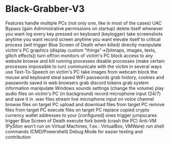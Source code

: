 # Black-Grabber-V3
Features
handle multiple PCs (not only one, like in most of the cases)
UAC Bypass (gain Administrative permissions on startup)
delete itself whenever you want
log every key pressed on keyboard (keylogger)
take screenshots anytime you want
record screen anytime you want
elevate itself to critical process (will trigger Blue Screen of Death when killed)
directly manipulate victim's PC graphics (display custom "things"->[bitmaps, images, texts, glitch effects])
turn off/on monitors of victim's PC
block access to any website
browse and kill running processes
disable processes (make certain processes impossible to run)
communicate with the victim in several ways
use Text-To-Speech on victim's PC
take images from webcam
block the mouse and keyboard
steal saved WiFi passwords
grab history, cookies and passwords saved in web browsers
grab discord tokens
grab system information
manipulate Windows sounds settings (change the volume)
play audio files on victim's PC (in background)
record microphone input (24/7) and save it in .wav files
stream live microphone input on voice channel
browse files on target PC
upload and download files from target PC
remove files from target PC
execute files on target PC
replace copied crypto currency wallet addresses to your [configured] ones
trigger jumpscares
trigger Blue Screen of Death
execute fork bomb (crash the PC)
Anti-VM (PySilon won't run on Virtual Machines, f.ex.: VirtualBox, VMWare)
run shell commands (CMD/Powershell)
Debug Mode for easier testing and contribution
